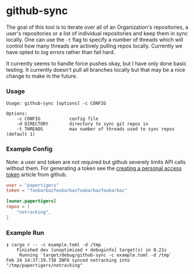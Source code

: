 # github-sync

The goal of this tool is to iterate over all of an Organization's repositories,
a user's repositories or a list of individual repositories and keep them in
sync locally. One can use the `-t` flag to specify a number of threads which
will control how many threads are actively pulling repos locally. Currently we
have opted to log errors rather than fail hard.

It currently seems to handle force pushes okay, but I have only done basic
testing. It currently doesn't pull all branches locally but that may be a nice
change to make in the future.

### Usage

```
Usage: github-sync [options] -c CONFIG

Options:
    -c CONFIG           config file
    -d DIRECTORY        directory to sync git repos in
    -t THREADS          max number of threads used to sync repos (default 1)
```

### Example Config

Note: a user and token are not required but github severely limits API calls
without them. For generating a token see the [creating a personal access token]
article from github.

[creating a personal access token]: https://docs.github.com/en/github/authenticating-to-github/creating-a-personal-access-token

```toml
user = "papertigers"
token = "foobarbazfoobarbazfoobarbazfoobarbaz"

[owner.papertigers]
repos = [
    "notracking",
]
```


### Example Run

```
❯ cargo r -- -c example.toml -d /tmp
    Finished dev [unoptimized + debuginfo] target(s) in 0.21s
     Running `target/debug/github-sync -c example.toml -d /tmp`
Feb 24 14:37:19.738 INFO synced notracking into "/tmp/papertigers/notracking"
```
